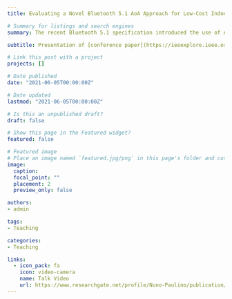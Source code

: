 ```yaml
---
title: Evaluating a Novel Bluetooth 5.1 AoA Approach for Low-Cost Indoor Vehicle Tracking via Simulation 

# Summary for listings and search engines
summary: The recent Bluetooth 5.1 specification introduced the use of Angle-of-Arrival (AoA) information which enables the design of novel low-cost indoor positioning systems. In this paper, we instead present an approach where mobile receivers are equipped with antenna arrays, and the fixed infrastructure is composed of battery-powered beacons. We evaluated the solution as a function of the number of beacons, their transmission period, and algorithmic parameters of the position estimation. Sub-meter accuracy is achievable using 1.6 beacons per 10 m 2 and a beacon transmission period of 500 ms.

subtitle: Presentation of [conference paper](https://ieeexplore.ieee.org/document/9482525) at the [EUCNC 2021 conference](https://www.eucnc.eu/2021/www.eucnc.eu/index.html), in Porto, Portugal. [10.1109/EuCNC/6GSummit51104.2021.9482525] (https://doi.og/10.1109/EuCNC/6GSummit51104.2021.9482525)

# Link this post with a project
projects: []

# Date published
date: "2021-06-05T00:00:00Z"

# Date updated
lastmod: "2021-06-05T00:00:00Z"

# Is this an unpublished draft?
draft: false

# Show this page in the Featured widget?
featured: false

# Featured image
# Place an image named `featured.jpg/png` in this page's folder and customize its options here.
image:
  caption: 
  focal_point: ""
  placement: 2
  preview_only: false

authors:
- admin

tags:
- Teaching

categories:
- Teaching

links:
  - icon_pack: fa
    icon: video-camera
    name: Talk Video
    url: https://www.researchgate.net/profile/Nuno-Paulino/publication/355702368_Evaluating_a_Novel_Bluetooth_51_AoA_Approach_for_Low-Cost_Indoor_Vehicle_Tracking_via_Simulation_Video/data/617a8c68a767a03c14c02d30/eucnc2021-sub50mb-sub15m.mp4
---
```


